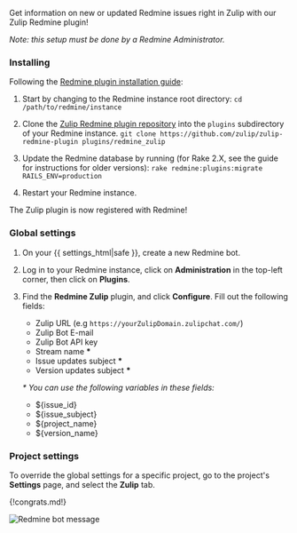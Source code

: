 Get information on new or updated Redmine issues right in
Zulip with our Zulip Redmine plugin!

_Note: this setup must be done by a Redmine Administrator._

### Installing

Following the [Redmine plugin installation guide][1]:

1. Start by changing to the Redmine instance root directory:
  `cd /path/to/redmine/instance`

1. Clone the [Zulip Redmine plugin repository][2] into the `plugins` subdirectory
   of your Redmine instance.
   `git clone https://github.com/zulip/zulip-redmine-plugin plugins/redmine_zulip`

1. Update the Redmine database by running (for Rake 2.X, see
   the guide for instructions for older versions):
   `rake redmine:plugins:migrate RAILS_ENV=production`

1. Restart your Redmine instance.

The Zulip plugin is now registered with Redmine!

### Global settings

1. On your {{ settings_html|safe }}, create a new Redmine bot.

2. Log in to your Redmine instance, click on **Administration** in the top-left
corner, then click on **Plugins**.

3. Find the **Redmine Zulip** plugin, and click **Configure**. Fill
out the following fields:

    * Zulip URL (e.g `https://yourZulipDomain.zulipchat.com/`)
    * Zulip Bot E-mail
    * Zulip Bot API key
    * Stream name __*__
    * Issue updates subject __*__
    * Version updates subject __*__

    _* You can use the following variables in these fields:_

    * ${issue_id}
    * ${issue_subject}
    * ${project_name}
    * ${version_name}

### Project settings

To override the global settings for a specific project, go to the
project's **Settings** page, and select the **Zulip** tab.

{!congrats.md!}

![Redmine bot message](/static/images/integrations/redmine/001.png)

[1]: https://www.redmine.org/projects/redmine/wiki/Plugins
[2]: https://github.com/zulip/zulip-redmine-plugin
